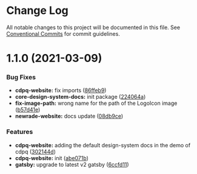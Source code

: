 # Change Log

All notable changes to this project will be documented in this file.
See [Conventional Commits](https://conventionalcommits.org) for commit guidelines.

# 1.1.0 (2021-03-09)

### Bug Fixes

- **cdpq-website:** fix imports ([86ffeb9](https://github.com/newrade/newrade/tree/master/packages/newrade-website/commit/86ffeb96b028af4fad2c287d16a782a31b343fdf))
- **core-design-system-docs:** init package ([224064a](https://github.com/newrade/newrade/tree/master/packages/newrade-website/commit/224064a713a5f41f998fe1e8e18ea4bfbe8b048d))
- **fix-image-path:** wrong name for the path of the LogoIcon image ([b57d41e](https://github.com/newrade/newrade/tree/master/packages/newrade-website/commit/b57d41e8f8c600789862c42148728770aa23f611))
- **newrade-website:** docs update ([08db9ce](https://github.com/newrade/newrade/tree/master/packages/newrade-website/commit/08db9ce60c3779684db9260c435792e532bd6729))

### Features

- **cdpq-website:** adding the default design-system docs in the demo of cdpq ([302144d](https://github.com/newrade/newrade/tree/master/packages/newrade-website/commit/302144d5f4a61da1dcae5d3960bd62edfab35a5a))
- **cdpq-website:** init ([abe071b](https://github.com/newrade/newrade/tree/master/packages/newrade-website/commit/abe071bd2a3834d32dd96f25f5831649cdd2618f))
- **gatsby:** upgrade to latest v2 gatsby ([6ccfd11](https://github.com/newrade/newrade/tree/master/packages/newrade-website/commit/6ccfd11efe789383353be0cd3b5a251e22a8f41a))
